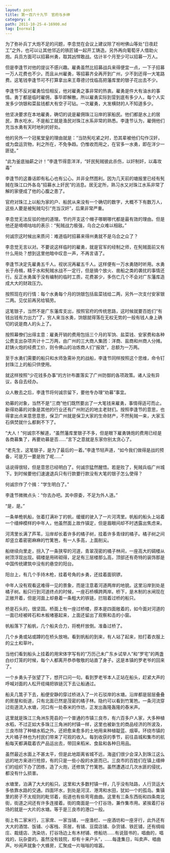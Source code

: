 ```yaml
---
layout: post
title: 第一百六十九节　官府与乡绅
category: 4
path: 2011-10-25-4-16900.md
tag: [normal]
---
```


为了弥补兵丁大炮不足的问题，李息觉在会议上建议除了吩咐佛山等处“日夜赶工”之外，也可以让其他邻近的铁匠铺一起开工铸造。另外再向葡萄牙人借助火炮。兵员方面可以招募州勇，取其凶悍敢战。估计半个月至少可以招募一万人。

但是李逢节对他的提议不感兴趣。雇勇虽然比招募战兵来得便宜一点，一下子招募一万人花费也不少。而且从州雇勇，等招募齐全再开到广州，少不到还得一大笔路费。这笔钱李逢节可不打算拿出来王尊德讨伐临高把藩库里的银子花出去不少。

李逢节不反对雇勇恰恰相反，他对雇勇之事非常的热衷。雇勇是件大有油水的事情。勇丁都是临时雇佣，事毕即解散。所以雇勇实际到营到底有多少人，每个人实发多少饷银和菜盐钱都大有空子可钻。一次雇勇，大发横财的人不知道多少。

他坚决要求在本地雇勇，确切的说是雇佣珠江沿岸的家船民。他们都是水上的居民，靠水吃水，不是船工就是渔民对珠江水系非常的熟悉。李逢节认为，雇佣他们充当水勇有天时地利的好处。

他的另外一个冠冕堂皇的理由就是：“当防髡吃紧之时，恐其辈被他们勾作汉奸，或为盘运货物，利之所在，不免争趋。仍惟收而用之，在官多一水勇，即在洋少一匪徒。”

“此为釜底抽薪之计！”李逢节得意洋洋，“奸民髡贼彼此杀伤，以奸制奸，以毒攻毒”

李逢节的这番话即有私心也有公心。并非全然图利。因为几天前的塘报里已经有髡贼在珠江口外各岛“招募水上奸民”的消息。居无定所，熟习水又对珠江水系非常了解的家便成了他的心腹之患了。

官府对珠江上以船为家的户、船民从来没有一个确切的数字，大概不下有数万人，这些人要是被髡贼勾引“充当汉奸”，后果非常严重。

李息觉无法反驳的他的道理。节约开支这个帽子哪朝哪代都是最有效的理由。但是他还是嘀嘀咕咕的表示：“髡贼战力极强，乌合之众难以相敌。”

何诚宗这时候出来质问：难道临时招募来得州勇就不是乌合之众了？

李息觉无言以对。不要说这样临时的雇勇，就是官军的经制之师，在髡贼面前又有什么用处？想到这里他暗中叹息一声，不再言语了。

李逢节决定先雇勇五千人。视状况再雇五千人。这样便有一万水勇随时听用。水勇长于舟楫，精于水和髡贼水战不一定行，但是搞个放火、凿船之类的袭扰的事情还行。反正水勇属于没有编制的临时工质，花费甚少，多伤亡几个不会对广东藩库造成大大的财政压力。

按照现在的行情：每个水勇每个月的饷银包括盐菜钱给二两，另外一次支付安家银二两。见仗前再另给犒劳。

这笔银子，当然不是广东藩库支出，按照官府的传统思路，这时候就要百姓们“有钱出钱有力出力”了，穷人来当水勇，饷银就得落在无权无势的一般有钱人身上确切的说是商人的头上了。

按照幕僚们出得主意：雇勇开销的费用包括三个月的军饷、盐菜钱、安家费和各种公费支出杂项共计十二万两，由广州的三大商人集团：洋商、盐商和州商人分摊。赶铸火炮的经费工价，则令佛山的冶炼商人们“报效”，总额为一万两。

至于水勇们需要的船只和水师急需补充的战船，李逢节同样按照这个思维，命令钉封珠江上的船只供使用。

就这样按照“少花钱多办事”的方针布置落实了广州防御的各项政策。诸人没有异议，各自去经办。

众人散去之后，李逢节将何诚宗留下，要他专办理“劝募”事宜。

劝募的对象，当然不是“三商”他们既然要出了一大笔钱来雇勇，事情得适可而止。新得劝募的对象是其他的行业还有广州附近的地主老财们。按照李逢节的意思，也得拿出点来意思意思，保卫广州就是保卫大家的生命财产，不然髡贼一来，大家玉石俱焚就什么都剩不下了。

“大人！”何诚宗不解道，“虽然藩库里银子不多，但是眼下雇勇铸炮的费用已经是各商募集了，再要劝募是否……”言下之意就是东家你别太贪心了。

“老先生，这笔银子，是为了最后的一着。”李逢节轻声道，“如今我们做得是战的预备，可是万一要是败了呢……”

话说得很轻，但是意思已经明白了。何诚宗猛然醒悟。若是败了，髡贼兵临广州城下。到时候要他们速速退兵只有行款要行款没有大笔的银子怎么使得？

何诚宗作了个揖：“学生明白了。”

李逢节微微点头：“你去办吧。其中原委，不足为外人道。”

“是，是。”

一条单桅帆船，张着打满补丁的帆，缓缓的驶入了一片河湾里。帆船的船头上站着一个缙绅模样的中年人，他虽然面上故作镇定，但是眉眼间却不时透露出焦虑来。

河湾里长满了芦苇，沿岸却长着许多的橘子树，挂着许多青绿的橘子。橘子树之间却竖立着密密麻麻的竹篱笆，有一人多高，上面削尖。

船继续向里走，拐入了一条狭窄的河道，青翠茂密的橘子林间，一座高大的碉楼从树顶浮现出现。碉楼是用砖砌得，足足有三层楼那么高，顶部还有奇特的装饰那是中国传统建筑中没有的悬空的阳台。

阳台上，有几个手持木枪，挂着号角的乡勇，还挂着面铜锣。

中年人没有观看这难得一见的景象，而是注意着河道两岸的地貌。这里沿岸到处是橘子树。船只行到河道终点的时候，一座石桥横跨两岸。桥下，是木制的水闸现在正敞开着，但是河面上却悬着一条粗大的铁链，拦阻着过桥的船只。

桥是石头的，很坚固。桥面上有一座过桥楼，原本是四面敞着的，如今面对河道的一面已经被砖石和木板堵塞起来，上面还留出了观察和击的小窗。

帆船落下了船帆，几个船夫合力，将桅杆放倒。准备过桥了。

几个乡勇或站或蹲的在桥头放哨。看到帆船的到来，有人站了起来，拍打着衣服上的尘土和草叶。

当他们看到船头上挂着的用宋体字写有的“万历己未广东乡试举人”和“罗宅”的两盏白纱灯笼的时候，每个人都离开恭恭敬敬的站直了身子。这是本镇的罗老爷的回来了。

一个乡勇头子张望了下，想开口问一句。看到罗老爷本人正站在船头，赶紧大声的呼喊对面的人松开缆绳把铁链沉下去让船通过。

船夫几篙子下去，船便安静的穿过桥进入了一片石驳岸的水塘。沿岸都是层层叠叠的房屋和街道，只有北面已然是茂密的橘子林。隐约可以看到竹篱笆。一条河流穿过街道流入水塘，河口有一处舂米的作坊，正发出轰隆轰隆的舂米声。

这里就是珠江三角洲东莞县的一个普通的市镇三良市，有六百多户人家，大多种植水稻，不过正如大多珠江三角洲的村镇一样，这里也被新生的商品经济的所波及，三良市除了种植水稻之外，还把愈来愈多的土地用来种植靛蓝、烟草。环绕市镇的大片橘子林也为村民们带来了可观的收入。每到收获的季节，前往县城和集市的航船每天都满载着农产品运出去，带回来稻米、食盐和各种日用品。

虽然最近水面上不甚太平，但是此地距离省城不远，海盗们很少会深入到珠江这么远的地方来进行抢掠，有的只是一些小股的水匪而已。三良市的百姓们在镇上缙绅们的组织下办了团练，造了火炮，还修筑了竹篱笆。虽然遭遇过几次水匪的侵扰，都没有什么损害。

水塘里，泊满了大大的船只。这里和大多数村镇一样，几乎没有陆路，人行货运大多依靠水路的交通。四面环水，到处是河汊、港湾和水田，犹如一个的孤岛。集镇里的房子不太规则的毗邻着，街道也有些弯弯曲曲。这里有三条东西街和四条南北街，街道之间还有许多连接着。街的南面是一个打谷场，兼作集市用。紧挨着打谷场的就是一大片的水塘。等于是三良市的港口一般。

街上有二家米行，三家席、一家当铺，一座渔栏、一座酒坊和一座牙行，此外还有大大的酒馆、饭铺、小客栈、茶居，有铺、豆腐店铺、杂货铺、铁匠铺，还有绸缎庄、裁缝店、洗染坊，打谷场边上有木材铺、修船坊……有说鼓书的，唱曲的，唱戏的，玩杂耍的。虽然没有妓院，却有十来户头”，……每逢集日，叫卖声、唱曲声。吵闹声就象个大蜂房，汇聚成一片嗡嗡的喧嚣。
